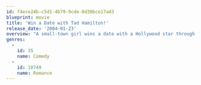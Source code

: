 ```yaml
---
id: f4ece24b-c5d1-4b79-9cde-8d30bce17ad3
blueprint: movie
title: 'Win a Date with Tad Hamilton!'
release_date: '2004-01-23'
overview: "A small-town girl wins a date with a Hollywood star through a contest. When the date goes better than expected, a love triangle forms between the girl, the celebrity, and the girl's best friend."
genres:
  -
    id: 35
    name: Comedy
  -
    id: 10749
    name: Romance
---
```

